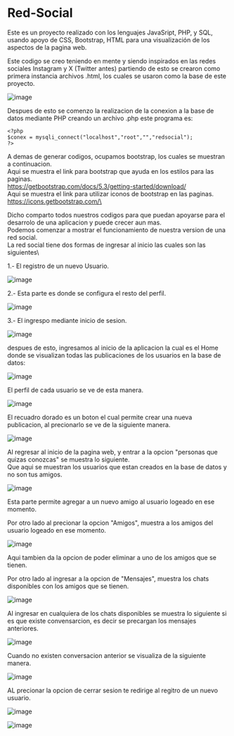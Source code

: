 # Red-Social
Este es un proyecto realizado con los lenguajes JavaSript, PHP, y SQL, usando apoyo de CSS, Bootstrap, HTML para
una visualización de los aspectos de la pagina web.

Este codigo se creo teniendo en mente y siendo inspirados en las redes sociales Instagram y X (Twitter antes)
partiendo de esto se crearon como primera instancia archivos .html, los cuales se usaron como la base de este
proyecto.

![image](https://github.com/user-attachments/assets/f8c73a3e-f972-4d47-85aa-1f0ccc87f25b)

Despues de esto se comenzo la realizacion de la conexion a la base de datos mediante PHP creando un archivo .php
este programa es:

    <?php
    $conex = mysqli_connect("localhost","root","","redsocial");
    ?>
A demas de generar codigos, ocupamos bootstrap, los cuales se muestran a continuacion.\
Aqui se muestra el link para bootstrap que ayuda en los estilos para las paginas.\
https://getbootstrap.com/docs/5.3/getting-started/download/ \
Aqui se muestra el link para utilizar iconos de bootstrap en las paginas.\
https://icons.getbootstrap.com/\

Dicho comparto todos nuestros codigos para que puedan apoyarse para el desarrolo de una aplicacion y puede crecer aun mas.\
Podemos comenzar a mostrar el funcionamiento de nuestra version de una red social.\
La red social tiene dos formas de ingresar al inicio las cuales son las siguientes\

1.- El registro de un nuevo Usuario.

![image](https://github.com/user-attachments/assets/c2b0bd15-158e-4cb9-b171-b0d04fdc4aff)

2.- Esta parte es donde se configura el resto del perfil.

![image](https://github.com/user-attachments/assets/9012a45b-8a03-4d40-a49c-c7b1c4261aaf)

3.- El ingrespo mediante inicio de sesion.

![image](https://github.com/user-attachments/assets/994359d3-d1a1-448a-b4ed-48369007a477)

despues de esto, ingresamos al inicio de la aplicacion la cual es el Home donde se visualizan todas las publicaciones de los usuarios en la base de datos:

![image](https://github.com/user-attachments/assets/76570bff-e141-4cd9-8cfc-e99dccb01af2)

El perfil de cada usuario se ve de esta manera.

![image](https://github.com/user-attachments/assets/31822015-98a2-4c47-ab1d-13de525ea41e)

El recuadro dorado es un boton el cual permite crear una nueva publicacion, al precionarlo se ve de la siguiente manera.

![image](https://github.com/user-attachments/assets/46d3ad54-7e20-4264-9c9d-56b3dbb8bdd4)

Al regresar al inicio de la pagina web, y entrar a la opcion "personas que quizas conozcas" se muestra lo siguiente.\
Que aqui se muestran los usuarios que estan creados en la base de datos y no son tus amigos.

![image](https://github.com/user-attachments/assets/22e851e8-ea42-4c97-b3d9-1752cb927f20)

Esta parte permite agregar a un nuevo amigo al usuario logeado en ese momento.

Por otro lado al precionar la opcion "Amigos", muestra a los amigos del usuario logeado en ese momento.

![image](https://github.com/user-attachments/assets/bc5b87ab-5ebb-4db1-b41a-c93ab484acbb)

Aqui tambien da la opcion de poder eliminar a uno de los amigos que se tienen.

Por otro lado al ingresar a la opcion de "Mensajes", muestra los chats disponibles con los amigos que se tienen.

![image](https://github.com/user-attachments/assets/a2a642c3-00a7-4419-a335-25867ea337be)

Al ingresar en cualquiera de los chats disponibles se muestra lo siguiente si es que existe convensarcion, es decir se precargan los mensajes anteriores.

![image](https://github.com/user-attachments/assets/c824b3d0-d8f3-4623-ac51-ecb63bd7aa34)

Cuando no existen conversacion anterior se visualiza de la siguiente manera.

![image](https://github.com/user-attachments/assets/2a39abcd-ff65-41cc-9d56-ad4782f5763c)

AL precionar la opcion de cerrar sesion te redirige al regitro de un nuevo usuario.

![image](https://github.com/user-attachments/assets/f3d3a1e6-1fa1-4bd2-8531-ff3d9c502a90)

![image](https://github.com/user-attachments/assets/d4e2f31b-d521-4eb3-a281-46f49d11e7a8)









